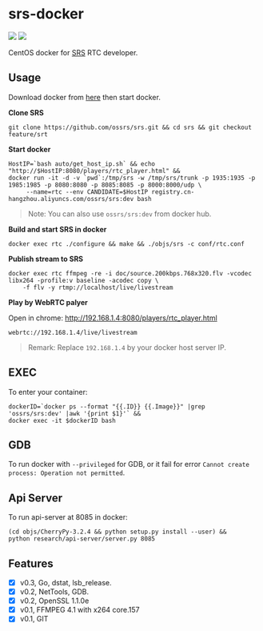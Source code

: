 # srs-docker

![](http://ossrs.net:8000/gif/v1/sls.gif?site=github.com&path=/docker/rtc)
[![](https://cloud.githubusercontent.com/assets/2777660/22814959/c51cbe72-ef92-11e6-81cc-32b657b285d5.png)](https://github.com/ossrs/srs/wiki/v1_CN_Contact#wechat)

CentOS docker for [SRS](https://github.com/ossrs/srs) RTC developer.

## Usage

Download docker from [here](https://www.docker.com/products/docker-desktop) then start docker.

**Clone SRS**

```
git clone https://github.com/ossrs/srs.git && cd srs && git checkout feature/srt
```

**Start docker**

```
HostIP=`bash auto/get_host_ip.sh` && echo "http://$HostIP:8080/players/rtc_player.html" &&
docker run -it -d -v `pwd`:/tmp/srs -w /tmp/srs/trunk -p 1935:1935 -p 1985:1985 -p 8080:8080 -p 8085:8085 -p 8000:8000/udp \
     --name=rtc --env CANDIDATE=$HostIP registry.cn-hangzhou.aliyuncs.com/ossrs/srs:dev bash
```

> Note: You can also use `ossrs/srs:dev` from docker hub.

**Build and start SRS in docker**

```
docker exec rtc ./configure && make && ./objs/srs -c conf/rtc.conf
```

**Publish stream to SRS**

```
docker exec rtc ffmpeg -re -i doc/source.200kbps.768x320.flv -vcodec libx264 -profile:v baseline -acodec copy \
    -f flv -y rtmp://localhost/live/livestream
```

**Play by WebRTC palyer**

Open in chrome: http://192.168.1.4:8080/players/rtc_player.html

```
webrtc://192.168.1.4/live/livestream
```

> Remark: Replace `192.168.1.4` by your docker host server IP.

## EXEC

To enter your container:

```
dockerID=`docker ps --format "{{.ID}} {{.Image}}" |grep 'ossrs/srs:dev' |awk '{print $1}'` &&
docker exec -it $dockerID bash
```

## GDB

To run docker with `--privileged` for GDB, or it fail for error `Cannot create process: Operation not permitted`.

## Api Server

To run api-server at 8085 in docker:

```
(cd objs/CherryPy-3.2.4 && python setup.py install --user) &&
python research/api-server/server.py 8085
```

## Features

- [x] v0.3, Go, dstat, lsb_release.
- [x] v0.2, NetTools, GDB.
- [x] v0.2, OpenSSL 1.1.0e
- [x] v0.1, FFMPEG 4.1 with x264 core.157
- [x] v0.1, GIT
